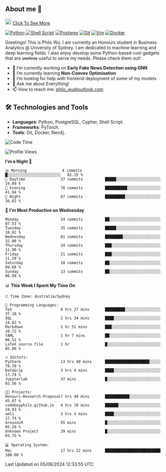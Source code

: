 ## About me 🤗

<a href="#"><img src="https://media.giphy.com/media/hvRJCLFzcasrR4ia7z/giphy.gif" width="20px" height="20px"></a> [Click To See More](https://codeboyphilo.github.io)

[![Python](https://img.shields.io/badge/python-3670A0?style=for-the-badge&logo=python&logoColor=ffdd54)](#)
[![Shell Script](https://img.shields.io/badge/shell_script-%23121011.svg?style=for-the-badge&logo=gnu-bash&logoColor=white)](#)
[![Postgres](https://img.shields.io/badge/postgres-%23316192.svg?style=for-the-badge&logo=postgresql&logoColor=white)](#)
[![Git](https://img.shields.io/badge/git-%23F05033.svg?style=for-the-badge&logo=git&logoColor=white)](#)
[![Vim](https://img.shields.io/badge/VIM-%2311AB00.svg?style=for-the-badge&logo=vim&logoColor=white)](#)
[![Docker](https://img.shields.io/badge/docker-%230db7ed.svg?style=for-the-badge&logo=docker&logoColor=white)](#)

Greetings! This is Philo Wu. I am currently an Honours student in Business Analytics \@ University of Sydney. I am dedicated to machine learning and deep learning fields. I also enjoy develop some Python-based cool gadgets that are ~~useless~~ useful to serve my needs. Please check them out!

- 🔭 I’m currently working on **Early Fake News Detection using GNN**
- 🌱 I’m currently learning **Non-Convex Optimisation**
- 🤔 I’m looking for help with frontend deployment of some of my models
- 💬 Ask me about Everything!
- 📫 How to reach me: philo_wu@outlook.com

## 🛠 Technologies and Tools
- **Languages**: Python, PostgreSQL, Cypher, Shell Script.
- **Frameworks**: PyTorch.
- **Tools**: Git, Docker, Neo4j.

<!--START_SECTION:waka-->
![Code Time](http://img.shields.io/badge/Code%20Time-210%20hrs%2059%20mins-blue)

![Profile Views](http://img.shields.io/badge/Profile%20Views-5-blue)

**I'm a Night 🦉** 

```text
🌞 Morning                4 commits           █░░░░░░░░░░░░░░░░░░░░░░░░   02.15 % 
🌆 Daytime                37 commits          █████░░░░░░░░░░░░░░░░░░░░   19.89 % 
🌃 Evening                78 commits          ██████████░░░░░░░░░░░░░░░   41.94 % 
🌙 Night                  67 commits          █████████░░░░░░░░░░░░░░░░   36.02 % 
```
📅 **I'm Most Productive on Wednesday** 

```text
Monday                   14 commits          ██░░░░░░░░░░░░░░░░░░░░░░░   07.53 % 
Tuesday                  35 commits          █████░░░░░░░░░░░░░░░░░░░░   18.82 % 
Wednesday                61 commits          ████████░░░░░░░░░░░░░░░░░   32.80 % 
Thursday                 24 commits          ███░░░░░░░░░░░░░░░░░░░░░░   12.90 % 
Friday                   21 commits          ███░░░░░░░░░░░░░░░░░░░░░░   11.29 % 
Saturday                 18 commits          ██░░░░░░░░░░░░░░░░░░░░░░░   09.68 % 
Sunday                   13 commits          ██░░░░░░░░░░░░░░░░░░░░░░░   06.99 % 
```


📊 **This Week I Spent My Time On** 

```text
🕑︎ Time Zone: Australia/Sydney

💬 Programming Languages: 
TeX                      6 hrs 27 mins       █████████░░░░░░░░░░░░░░░░   37.18 % 
SQL                      2 hrs 34 mins       ████░░░░░░░░░░░░░░░░░░░░░   14.82 % 
Markdown                 1 hr 51 mins        ███░░░░░░░░░░░░░░░░░░░░░░   10.72 % 
YAML                     1 hr 7 mins         ██░░░░░░░░░░░░░░░░░░░░░░░   06.51 % 
LaTeX source file        1 hr                █░░░░░░░░░░░░░░░░░░░░░░░░   05.80 % 

🔥 Editors: 
PyCharm                  13 hrs 40 mins      ████████████████████░░░░░   78.70 % 
DataGrip                 3 hrs 4 mins        ████░░░░░░░░░░░░░░░░░░░░░   17.74 % 
Jupyterlab               37 mins             █░░░░░░░░░░░░░░░░░░░░░░░░   03.56 % 

🐱‍💻 Projects: 
Honours-Research-Proposal7 hrs 49 mins       ███████████░░░░░░░░░░░░░░   45.07 % 
codeboyphilo.github.io   4 hrs 19 mins       ██████░░░░░░░░░░░░░░░░░░░   24.93 % 
umls                     3 hrs 4 mins        ████░░░░░░░░░░░░░░░░░░░░░   17.74 % 
GreaseLM                 55 mins             █░░░░░░░░░░░░░░░░░░░░░░░░   05.29 % 
Unknown Project          39 mins             █░░░░░░░░░░░░░░░░░░░░░░░░   03.75 % 

💻 Operating System: 
Mac                      17 hrs 22 mins      █████████████████████████   100.00 % 
```


 Last Updated on 05/06/2024 12:33:55 UTC
<!--END_SECTION:waka-->
